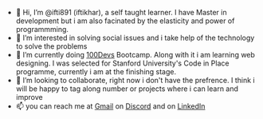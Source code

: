 - 👋 Hi, I’m @ifti891 (iftikhar), a self taught learner. I have Master in development but i am also facinated by the elasticity and power of programmming.
- 👀 I’m interested in solving social issues and i take help of the technology to solve the problems
- 🌱 I’m currently doing [100Devs](https://t.co/N1svwMYkZF) Bootcamp. Along with it i am learning web designing. I was selected for Stanford University's Code in Place programme, currently i am at the finishing stage. 
- 💞️ I’m looking to collaborate, right now i don't have the prefrence. I think i will be happy to tag along number or projects where i can learn and improve
- 📫 you can reach me at [Gmail](iftikhar.sy@gmail.com) on [Discord](roshi#4568) and on [LinkedIn](linkedin.com/in/iftikhar-s/)

<!---
ifti891/ifti891 is a ✨ special ✨ repository because its `README.md` (this file) appears on your GitHub profile.
You can click the Preview link to take a look at your changes.
--->
